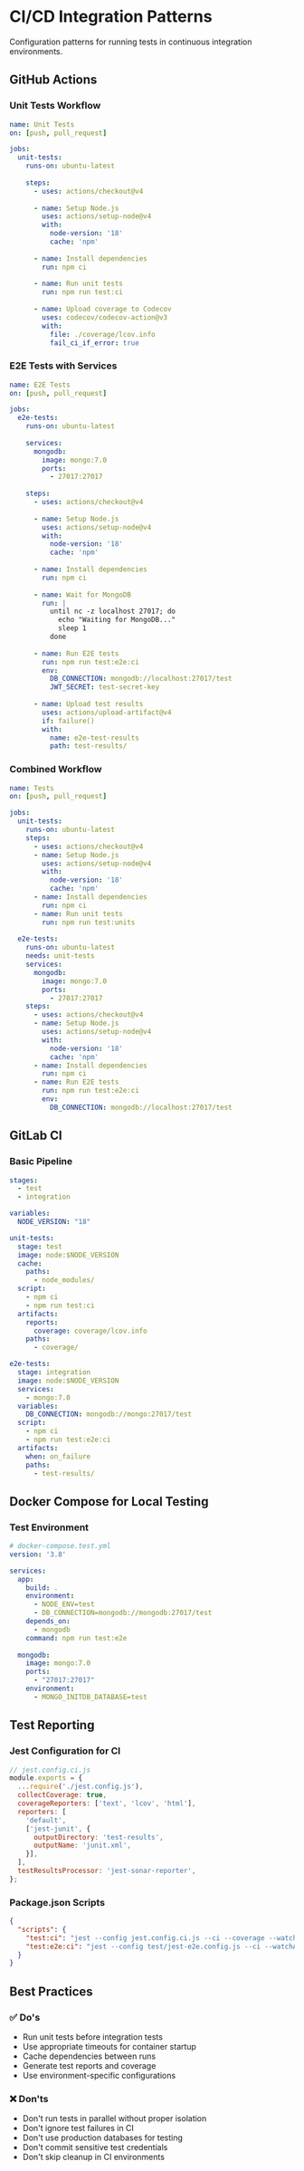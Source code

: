 # CI/CD Integration Patterns

Configuration patterns for running tests in continuous integration environments.

## GitHub Actions

### Unit Tests Workflow
```yaml
name: Unit Tests
on: [push, pull_request]

jobs:
  unit-tests:
    runs-on: ubuntu-latest
    
    steps:
      - uses: actions/checkout@v4
      
      - name: Setup Node.js
        uses: actions/setup-node@v4
        with:
          node-version: '18'
          cache: 'npm'
      
      - name: Install dependencies
        run: npm ci
      
      - name: Run unit tests
        run: npm run test:ci
      
      - name: Upload coverage to Codecov
        uses: codecov/codecov-action@v3
        with:
          file: ./coverage/lcov.info
          fail_ci_if_error: true
```

### E2E Tests with Services
```yaml
name: E2E Tests
on: [push, pull_request]

jobs:
  e2e-tests:
    runs-on: ubuntu-latest
    
    services:
      mongodb:
        image: mongo:7.0
        ports:
          - 27017:27017
    
    steps:
      - uses: actions/checkout@v4
      
      - name: Setup Node.js
        uses: actions/setup-node@v4
        with:
          node-version: '18'
          cache: 'npm'
      
      - name: Install dependencies
        run: npm ci
      
      - name: Wait for MongoDB
        run: |
          until nc -z localhost 27017; do
            echo "Waiting for MongoDB..."
            sleep 1
          done
      
      - name: Run E2E tests
        run: npm run test:e2e:ci
        env:
          DB_CONNECTION: mongodb://localhost:27017/test
          JWT_SECRET: test-secret-key
      
      - name: Upload test results
        uses: actions/upload-artifact@v4
        if: failure()
        with:
          name: e2e-test-results
          path: test-results/
```

### Combined Workflow
```yaml
name: Tests
on: [push, pull_request]

jobs:
  unit-tests:
    runs-on: ubuntu-latest
    steps:
      - uses: actions/checkout@v4
      - name: Setup Node.js
        uses: actions/setup-node@v4
        with:
          node-version: '18'
          cache: 'npm'
      - name: Install dependencies
        run: npm ci
      - name: Run unit tests
        run: npm run test:units
  
  e2e-tests:
    runs-on: ubuntu-latest
    needs: unit-tests
    services:
      mongodb:
        image: mongo:7.0
        ports:
          - 27017:27017
    steps:
      - uses: actions/checkout@v4
      - name: Setup Node.js
        uses: actions/setup-node@v4
        with:
          node-version: '18'
          cache: 'npm'
      - name: Install dependencies
        run: npm ci
      - name: Run E2E tests
        run: npm run test:e2e:ci
        env:
          DB_CONNECTION: mongodb://localhost:27017/test
```

## GitLab CI

### Basic Pipeline
```yaml
stages:
  - test
  - integration

variables:
  NODE_VERSION: "18"

unit-tests:
  stage: test
  image: node:$NODE_VERSION
  cache:
    paths:
      - node_modules/
  script:
    - npm ci
    - npm run test:ci
  artifacts:
    reports:
      coverage: coverage/lcov.info
    paths:
      - coverage/

e2e-tests:
  stage: integration
  image: node:$NODE_VERSION
  services:
    - mongo:7.0
  variables:
    DB_CONNECTION: mongodb://mongo:27017/test
  script:
    - npm ci
    - npm run test:e2e:ci
  artifacts:
    when: on_failure
    paths:
      - test-results/
```

## Docker Compose for Local Testing

### Test Environment
```yaml
# docker-compose.test.yml
version: '3.8'

services:
  app:
    build: .
    environment:
      - NODE_ENV=test
      - DB_CONNECTION=mongodb://mongodb:27017/test
    depends_on:
      - mongodb
    command: npm run test:e2e
  
  mongodb:
    image: mongo:7.0
    ports:
      - "27017:27017"
    environment:
      - MONGO_INITDB_DATABASE=test
```

## Test Reporting

### Jest Configuration for CI
```javascript
// jest.config.ci.js
module.exports = {
  ...require('./jest.config.js'),
  collectCoverage: true,
  coverageReporters: ['text', 'lcov', 'html'],
  reporters: [
    'default',
    ['jest-junit', {
      outputDirectory: 'test-results',
      outputName: 'junit.xml',
    }],
  ],
  testResultsProcessor: 'jest-sonar-reporter',
};
```

### Package.json Scripts
```json
{
  "scripts": {
    "test:ci": "jest --config jest.config.ci.js --ci --coverage --watchAll=false",
    "test:e2e:ci": "jest --config test/jest-e2e.config.js --ci --watchAll=false --maxWorkers=1"
  }
}
```

## Best Practices

### ✅ Do's
- Run unit tests before integration tests
- Use appropriate timeouts for container startup
- Cache dependencies between runs
- Generate test reports and coverage
- Use environment-specific configurations

### ❌ Don'ts
- Don't run tests in parallel without proper isolation
- Don't ignore test failures in CI
- Don't use production databases for testing
- Don't commit sensitive test credentials
- Don't skip cleanup in CI environments